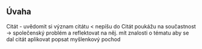  ## Úvaha
 Citát - uvědomit si význam citátu < nepíšu do 
 Citát poukážu na součastnost -> společenský problém a reflektovat na něj. 
	 mít znalosti o tématu
	 aby se dal citát aplikovat
	 popsat myšlenkový pochod
	   